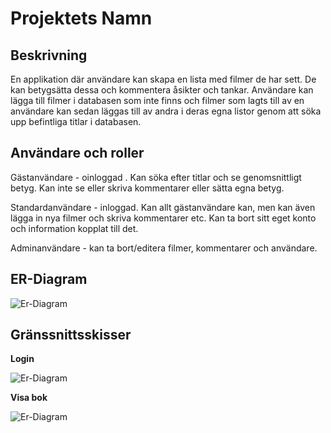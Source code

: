 # Projektets Namn

## Beskrivning

En applikation där användare kan skapa en lista med filmer de har sett. De kan betygsätta dessa och kommentera åsikter och tankar. Användare kan lägga till filmer i databasen som inte finns och filmer som lagts till av en användare kan sedan läggas till av andra i deras egna listor genom att söka upp befintliga titlar i databasen. 

## Användare och roller

Gästanvändare - oinloggad
. Kan söka efter titlar och se genomsnittligt betyg. Kan inte se eller skriva kommentarer eller sätta egna betyg.

Standardanvändare - inloggad. Kan allt gästanvändare kan, men kan även lägga in nya filmer och skriva kommentarer etc. Kan ta bort sitt eget konto och information kopplat till det.

Adminanvändare - kan ta bort/editera filmer, kommentarer och användare.

## ER-Diagram

![Er-Diagram](./er_diagram.png?raw=true "ER-diagram")

## Gränssnittsskisser

**Login**

![Er-Diagram](./ui_login.png?raw=true "ER-diagram")

**Visa bok**

![Er-Diagram](./ui_show_book.png?raw=true "ER-diagram")